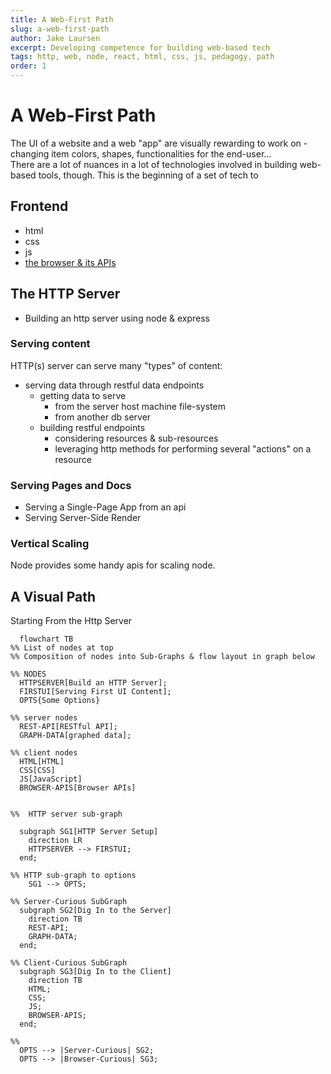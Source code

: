 ```yaml
---
title: A Web-First Path
slug: a-web-first-path
author: Jake Laursen
excerpt: Developing competence for building web-based tech
tags: http, web, node, react, html, css, js, pedagogy, path
order: 1
---
```


# A Web-First Path

The UI of a website and a web "app" are visually rewarding to work on - changing item colors, shapes, functionalities for the end-user...  
There are a lot of nuances in a lot of technologies involved in building web-based tools, though. This is the beginning of a set of tech to

## Frontend

- html
- css
- js
- [the browser & its APIs](https://developer.mozilla.org/en-US/docs/Web/API)

## The HTTP Server

- Building an http server using node & express

### Serving content

HTTP(s) server can serve many "types" of content:

- serving data through restful data endpoints
  - getting data to serve
    - from the server host machine file-system
    - from another db server
  - building restful endpoints
    - considering resources & sub-resources
    - leveraging http methods for performing several "actions" on a resource

### Serving Pages and Docs

- Serving a Single-Page App from an api
- Serving Server-Side Render

### Vertical Scaling

Node provides some handy apis for scaling node.

## A Visual Path

Starting From the Http Server

```mermaid
  flowchart TB
%% List of nodes at top
%% Composition of nodes into Sub-Graphs & flow layout in graph below

%% NODES
  HTTPSERVER[Build an HTTP Server];
  FIRSTUI[Serving First UI Content];
  OPTS{Some Options}

%% server nodes
  REST-API[RESTful API];
  GRAPH-DATA[graphed data];

%% client nodes
  HTML[HTML]
  CSS[CSS]
  JS[JavaScript]
  BROWSER-APIS[Browser APIs]


%%  HTTP server sub-graph

  subgraph SG1[HTTP Server Setup]
    direction LR
    HTTPSERVER --> FIRSTUI;
  end;

%% HTTP sub-graph to options
    SG1 --> OPTS;

%% Server-Curious SubGraph
  subgraph SG2[Dig In to the Server]
    direction TB
    REST-API;
    GRAPH-DATA;
  end;

%% Client-Curious SubGraph
  subgraph SG3[Dig In to the Client]
    direction TB
    HTML;
    CSS;
    JS;
    BROWSER-APIS;
  end;

%%
  OPTS --> |Server-Curious| SG2;
  OPTS --> |Browser-Curious| SG3;

```
